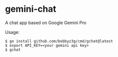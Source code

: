 # gemini-chat

A chat app based on Google Gemini Pro

Usage:
```shell
$ go install github.com/bobbyz3g/cmd/gchat@latest
$ export API_KEY=<your gemini api key>
$ gchat
```